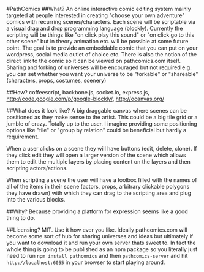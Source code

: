 #PathComics
##What?
An online interactive comic editing system mainly targeted at people interested in creating "choose your own adventure" comics with recurring scenes/characters. Each scene will be scriptable via a visual drag and drop programming language (blockly). Currently the scripting will be things like "on click play this sound" or "on click go to this other scene" but in theory animation etc. will be possible at some future point. The goal is to provide an embeddable comic that you can put on your wordpress, social media outlet of choice etc. There is also the notion of the direct link to the comic so it can be viewed on pathcomics.com itself. Sharing and forking of universes will be encouraged but not required e.g. you can set whether you want your universe to be "forkable" or "shareable" (characters, props, costumes, scenery)

##How? 
coffeescript, backbone.js, socket.io, express.js, http://code.google.com/p/google-blockly/, http://ocanvas.org/


##What does it look like?
A big draggable canvas where scenes can be positioned as they make sense to the artist. This could be a big tile grid or a jumble of crazy. Totally up to the user. I imagine providing some positioning options like "tile" or "group by relation" could be beneficial but hardly a requirement. 

When a user clicks on a scene they will have buttons (edit, delete, clone). If they click edit they will open a larger version of the scene which allows them to edit the multiple layers by placing content on the layers and then scripting actors/actions. 

When scripting a scene the user will have a toolbox filled with the names of all of the items in their scene (actors, props, arbitrary clickable polygons they have drawn) with which they can drag to the scripting area and plug into the various blocks. 

##Why?
Because providing a platform for expression seems like a good thing to do. 

##Licensing? 
MIT. Use it how ever you like. Ideally pathcomics.com will become some sort of hub for sharing universes and ideas but ultimately if you want to download it and run your own server thats sweet to. In fact the whole thing is going to be published as an npm package so you literally just need to run ```npm install pathcomics``` and then ```pathcomics-server``` and hit ```http://localhost:6055``` in your browser to start playing around. 